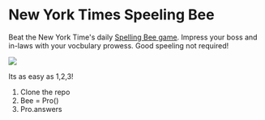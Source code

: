 # New York Times Speeling Bee
Beat the New York Time's daily [Spelling Bee game](https://www.nytimes.com/puzzles/spelling-bee?campaignId=4YLLF&gclid=CjwKCAjwgbLzBRBsEiwAXVIygFItz9Eu1olAlhip6t4Y6Pl-WeLw0vvMCpwp9s0qLuCZM_9BJ3is4hoCXQ8QAvD_BwE&gclsrc=aw.ds). Impress your boss and in-laws with your vocbulary prowess. Good speeling not required!

![](http://www.jeanyoungkim.com/projects/assets/bee/spelling-bee.png)


Its as easy as 1,2,3!
1. Clone the repo
2. Bee = Pro()
3. Pro.answers
